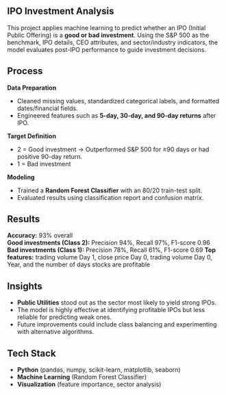 ## IPO Investment Analysis  

This project applies machine learning to predict whether an IPO (Initial Public Offering) is a **good or bad investment**. Using the S&P 500 as the benchmark, IPO details, CEO attributes, and sector/industry indicators, the model evaluates post-IPO performance to guide investment decisions.  

## Process  

**Data Preparation**  
  - Cleaned missing values, standardized categorical labels, and formatted dates/financial fields.  
  - Engineered features such as **5-day, 30-day, and 90-day returns** after IPO.  

**Target Definition**  
  - 2 = Good investment → Outperformed S&P 500 for ≥90 days or had positive 90-day return.  
  - 1 = Bad investment  

**Modeling**  
  - Trained a **Random Forest Classifier** with an 80/20 train-test split.  
  - Evaluated results using classification report and confusion matrix.  

## Results  

**Accuracy:** 93% overall  
**Good investments (Class 2):** Precision 94%, Recall 97%, F1-score 0.96  
**Bad investments (Class 1):** Precision 78%, Recall 61%, F1-score 0.69
**Top features:** trading volume Day 1, close price Day 0, trading volume Day 0, Year, and the number of days stocks are profitable  

## Insights  

- **Public Utilities** stood out as the sector most likely to yield strong IPOs.  
- The model is highly effective at identifying profitable IPOs but less reliable for predicting weak ones.  
- Future improvements could include class balancing and experimenting with alternative algorithms.  

## Tech Stack  

- **Python** (pandas, numpy, scikit-learn, matplotlib, seaborn)  
- **Machine Learning** (Random Forest Classifier)  
- **Visualization** (feature importance, sector analysis) 
